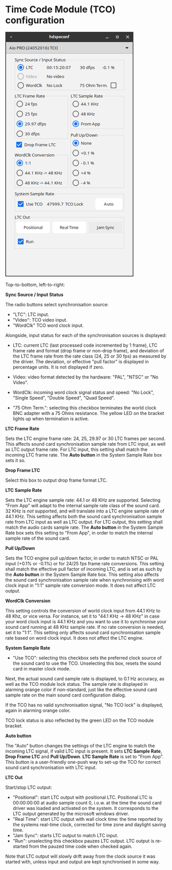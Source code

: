 # Time Code Module (TCO) configuration

![TCO configuration panel](AioProTCOPanel.png "TCO configuration panel")

Top-to-bottom, left-to-right:

**Sync Source / Input Status**

The radio buttons select synchronisation source:
- "LTC": LTC input.
- "Video": TCO video input.
- "WordClk" TCO word clock input.

Alongside, input status for each of the synchronisation sources is displayed:
- LTC: current LTC (last processed code incremented by 1 frame), LTC frame rate and format (drop frame or non-drop frame), and deviation of the LTC frame rate from the rate class (24, 25 or 30 fps) as measured by the driver. The deviation, or effective "pull factor" is displayed in percentage units. It is not displayed if zero.
- Video: video format detected by the hardware: "PAL", "NTSC" or "No Video".
- WordClk: incoming word clock signal status and speed: "No Lock", "Single Speed", "Double Speed", "Quad Speed".

- "75 Ohm Term.": selecting this checkbox terminates the world clock BNC adapter with a 75 Ohms resistance. The yellow LED on the bracket lights up when termination is active.

**LTC Frame Rate**

Sets the LTC engine frame rate: 24, 25, 29.97 or 30 LTC frames per second. This affects sound card synchronisation sample rate from LTC input, as well as LTC output frame rate. For LTC input, this setting shall match the incoming LTC frame rate. The **Auto button** in the System Sample Rate box sets it so.

**Drop Frame LTC**

Select this box to output drop frame format LTC.

**LTC Sample Rate**

Sets the LTC engine sample rate: 44.1 or 48 KHz are supported. Selecting "From App" will adapt to the internal sample rate class of the sound card.  32 KHz is *not* supported, and will translate into a LTC engine sample rate of 44.1 KHz. This setting affects both the sound card synchronisation sample rate from LTC input as well as LTC output. For LTC output, this setting shall match the audio cards sample rate. The **Auto button** in the System Sample Rate box sets this setting to "From App", in order to match the internal sample rate of the sound card.

**Pull Up/Down**

Sets the TCO engine pull up/down factor, in order to match NTSC or PAL input (+0.1% or -0.1%) or for 24/25 fps frame rate conversions. This setting shall match the effective pull factor of incoming LTC, and is set as such by the **Auto button** in the System Sample Rate box. This setting also affects the sound card synchronisation sample rate when synchronising with word clock input in "1:1" sample rate conversion mode. It does not affect LTC output.

**WordClk Conversion**

This setting controls the conversion of world clock input from 44.1 KHz to 48 Khz, or vice versa. For instance, set it to "44.1 KHz -> 48 KHz" in case your word clock input is 44.1 KHz and you want to use it to synchronise your sound card running at 48 KHz sample rate. If no rate conversion is needed, set it to "1:1". This setting only affects sound card synchronisation sample rate based on word clock input. It does not affect the LTC engine.

**System Sample Rate**

- "Use TCO": selecting this checkbox sets the preferred clock source of the sound card to use the TCO. Unselecting this box, resets the sound card in master clock mode. 

Next, the actual sound card sample rate is displayed, to 0.1 Hz accuracy, as well as the TCO module lock status. The sample rate is displayed in alarming orange color if non-standard, just like the effective sound card sample rate on the main sound card configuration dialog. 

If the TCO has no valid synchronisation signal, "No TCO lock" is displayed, again in alarming orange color.

TCO lock status is also reflected by the green LED on the TCO module bracket.

**Auto button**

The "Auto" button changes the settings of the LTC engine to match the incoming LTC signal, if valid LTC input is present. It sets **LTC Sample Rate**, **Drop Frame LTC** and **Pull Up/Down**. **LTC Sample Rate** is set to "From App". This button is a user-friendly one-push way to set-up the TCO for correct sound card synchronisation with LTC input.

**LTC Out**

Start/stop LTC output:
- "Positional": start LTC output with positional LTC. Positional LTC is 00:00:00:00 at audio sample count 0, i.o.w. at the time the sound card driver was loaded and activated on the system. It corresponds to the LTC output generated by the microsoft windows driver.
- "Real Time": start LTC output with wall clock time: the time reported by the systems real-time clock, corrected for time zone and daylight saving time.
- "Jam Sync": starts LTC output to match LTC input. 
- "Run": unselecting this checkbox pauzes LTC output. LTC output is re-started from the pauzed time code when checked again.

Note that LTC output will slowly drift away from the clock source it was started with, unless input and output are kept synchronised in some way.

